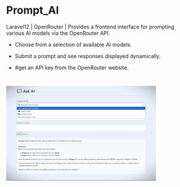 # Prompt_AI
Laravel12 | OpenRouter |
Provides a frontend interface for prompting various AI models via the OpenRouter API.

- Choose from a selection of available AI models.

- Submit a prompt and see responses displayed dynamically.

- #get an API key from the OpenRouter website.


<br/>

<img src="prompt_AI.png" alt="screenshot" style="width: 80%; margin: 10px auto;">

